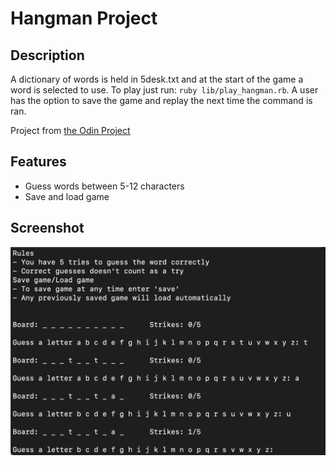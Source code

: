 # Hangman Project

## Description
A dictionary of words is held in 5desk.txt and at the start of the game a word is selected to use. To play just run: ```ruby lib/play_hangman.rb```. A user has the option to save the game and replay the next time the command is ran.

Project from [the Odin Project](https://www.theodinproject.com/paths/full-stack-ruby-on-rails/courses/ruby-programming/lessons/file-i-o-and-serialization-ruby-programming)

## Features
* Guess words between 5-12 characters
* Save and load game

## Screenshot
![Gameplay](./screenshot_hm.png 'Gameplay')